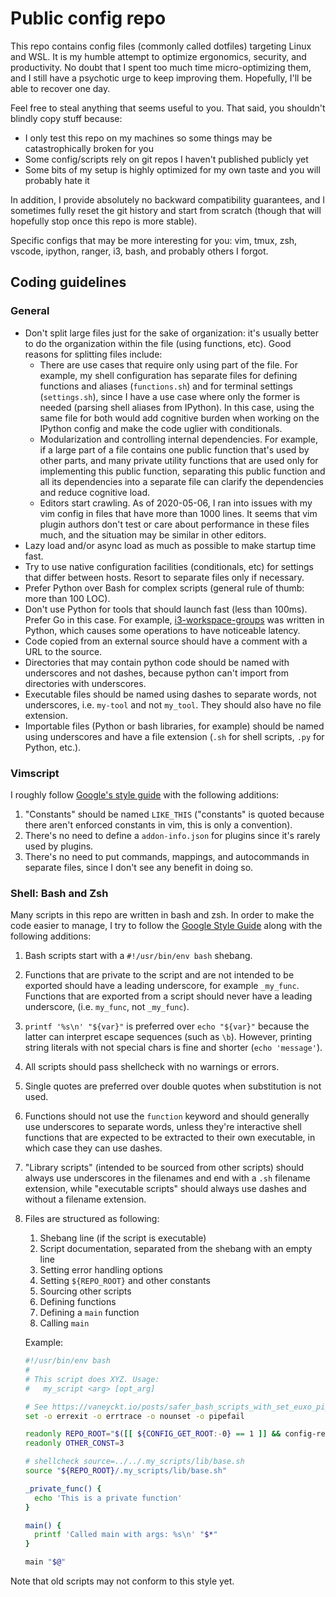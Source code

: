 # Public config repo

This repo contains config files (commonly called dotfiles) targeting Linux and
WSL. It is my humble attempt to optimize ergonomics, security, and productivity.
No doubt that I spent too much time micro-optimizing them, and I still have a
psychotic urge to keep improving them. Hopefully, I'll be able to recover one
day.

Feel free to steal anything that seems useful to you. That said, you shouldn't
blindly copy stuff because:

- I only test this repo on my machines so some things may be catastrophically
  broken for you
- Some config/scripts rely on git repos I haven't published publicly yet
- Some bits of my setup is highly optimized for my own taste and you will
  probably hate it

In addition, I provide absolutely no backward compatibility guarantees, and I
sometimes fully reset the git history and start from scratch (though that will
hopefully stop once this repo is more stable).

Specific configs that may be more interesting for you: vim, tmux, zsh, vscode,
ipython, ranger, i3, bash, and probably others I forgot.

## Coding guidelines

### General

- Don't split large files just for the sake of organization: it's usually better
  to do the organization within the file (using functions, etc). Good reasons
  for splitting files include:
  - There are use cases that require only using part of the file. For example,
    my shell configuration has separate files for defining functions and aliases
    (`functions.sh`) and for terminal settings (`settings.sh`), since I have a
    use case where only the former is needed (parsing shell aliases from
    IPython). In this case, using the same file for both would add cognitive
    burden when working on the IPython config and make the code uglier with
    conditionals.
  - Modularization and controlling internal dependencies. For example, if a
    large part of a file contains one public function that's used by other
    parts, and many private utility functions that are used only for
    implementing this public function, separating this public function and all
    its dependencies into a separate file can clarify the dependencies and
    reduce cognitive load.
  - Editors start crawling. As of 2020-05-06, I ran into issues with my vim
    config in files that have more than 1000 lines. It seems that vim plugin
    authors don't test or care about performance in these files much, and the
    situation may be similar in other editors.
- Lazy load and/or async load as much as possible to make startup time fast.
- Try to use native configuration facilities (conditionals, etc) for settings
  that differ between hosts. Resort to separate files only if necessary.
- Prefer Python over Bash for complex scripts (general rule of thumb: more than
  100 LOC).
- Don't use Python for tools that should launch fast (less than 100ms). Prefer
  Go in this case. For example,
  [i3-workspace-groups](https://github.com/infokiller/i3-workspace-groups) was
  written in Python, which causes some operations to have noticeable latency.
- Code copied from an external source should have a comment with a URL to the
  source.
- Directories that may contain python code should be named with underscores and
  not dashes, because python can't import from directories with underscores.
- Executable files should be named using dashes to separate words, not
  underscores, i.e. `my-tool` and not `my_tool`. They should also have no file
  extension.
- Importable files (Python or bash libraries, for example) should be named using
  underscores and have a file extension (`.sh` for shell scripts, `.py` for
  Python, etc.).

### Vimscript

I roughly follow
[Google's style guide](https://google.github.io/styleguide/vimscriptguide.xml)
with the following additions:

1. "Constants" should be named `LIKE_THIS` ("constants" is quoted because there
   aren't enforced constants in vim, this is only a convention).
1. There's no need to define a `addon-info.json` for plugins since it's rarely
   used by plugins.
1. There's no need to put commands, mappings, and autocommands in separate
   files, since I don't see any benefit in doing so.

### Shell: Bash and Zsh

Many scripts in this repo are written in bash and zsh. In order to make the code
easier to manage, I try to follow the
[Google Style Guide](https://google.github.io/styleguide/shellguide.html) along
with the following additions:

1. Bash scripts start with a `#!/usr/bin/env bash` shebang.
1. Functions that are private to the script and are not intended to be exported
   should have a leading underscore, for example `_my_func`. Functions that are
   exported from a script should never have a leading underscore, (i.e.
   `my_func`, not `_my_func`).
1. `printf '%s\n' "${var}"` is preferred over `echo "${var}"` because the latter
   can interpret escape sequences (such as `\b`). However, printing string
   literals with not special chars is fine and shorter (`echo 'message'`).
1. All scripts should pass shellcheck with no warnings or errors.
1. Single quotes are preferred over double quotes when substitution is not used.
1. Functions should not use the `function` keyword and should generally use
   underscores to separate words, unless they're interactive shell functions
   that are expected to be extracted to their own executable, in which case they
   can use dashes.
1. "Library scripts" (intended to be sourced from other scripts) should always
   use underscores in the filenames and end with a `.sh` filename extension,
   while "executable scripts" should always use dashes and without a filename
   extension.
1. Files are structured as following:

   1. Shebang line (if the script is executable)
   1. Script documentation, separated from the shebang with an empty line
   1. Setting error handling options
   1. Setting `${REPO_ROOT}` and other constants
   1. Sourcing other scripts
   1. Defining functions
   1. Defining a `main` function
   1. Calling `main`

   Example:

   ```sh
   #!/usr/bin/env bash
   #
   # This script does XYZ. Usage:
   #   my_script <arg> [opt_arg]

   # See https://vaneyckt.io/posts/safer_bash_scripts_with_set_euxo_pipefail/
   set -o errexit -o errtrace -o nounset -o pipefail

   readonly REPO_ROOT="$([[ ${CONFIG_GET_ROOT:-0} == 1 ]] && config-repo-root "${BASH_SOURCE[0]}" || echo "${HOME}")"
   readonly OTHER_CONST=3

   # shellcheck source=../../.my_scripts/lib/base.sh
   source "${REPO_ROOT}/.my_scripts/lib/base.sh"

   _private_func() {
     echo 'This is a private function'
   }

   main() {
     printf 'Called main with args: %s\n' "$*"
   }

   main "$@"
   ```

Note that old scripts may not conform to this style yet.
